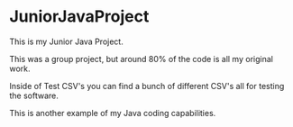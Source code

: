 # JuniorJavaProject

This is my Junior Java Project.

This was a group project, but around 80% of the code is all my original work.

Inside of Test CSV's you can find a bunch of different CSV's all for testing the software.

This is another example of my Java coding capabilities.
